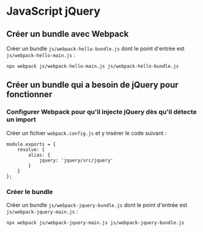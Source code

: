 # JavaScript jQuery

## Créer un bundle avec Webpack

Créer un bundle `js/webpack-hello-bundle.js` dont le point d'entrée est `js/webpack-hello-main.js` :

    npx webpack js/webpack-hello-main.js js/webpack-hello-bundle.js

## Créer un bundle qui a besoin de jQuery pour fonctionner

### Configurer Webpack pour qu'il injecte jQuery dès qu'il détecte un import

Créer un fichier `webpack.config.js` et y insérer le code suivant :

    module.exports = {
        resolve: {
            alias: {
                jquery: 'jquery/src/jquery'
            }
        }
    };

### Créer le bundle

Créer un bundle `js/webpack-jquery-bundle.js` dont le point d'entrée est `js/webpack-jquery-main.js` :

    npx webpack js/webpack-jquery-main.js js/webpack-jquery-bundle.js


